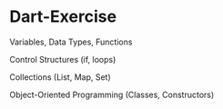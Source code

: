 ﻿# Dart-Exercise
Variables, Data Types, Functions

Control Structures (if, loops)

Collections (List, Map, Set)

Object-Oriented Programming (Classes, Constructors)
